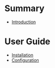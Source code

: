 # Summary

- [Introduction](./Introduction.md)

# User Guide

- [Installation](./Installation.md)
- [Configuration](./Configuration.md)
